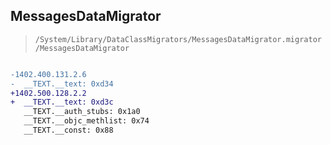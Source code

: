 ## MessagesDataMigrator

> `/System/Library/DataClassMigrators/MessagesDataMigrator.migrator/MessagesDataMigrator`

```diff

-1402.400.131.2.6
-  __TEXT.__text: 0xd34
+1402.500.128.2.2
+  __TEXT.__text: 0xd3c
   __TEXT.__auth_stubs: 0x1a0
   __TEXT.__objc_methlist: 0x74
   __TEXT.__const: 0x88

```
